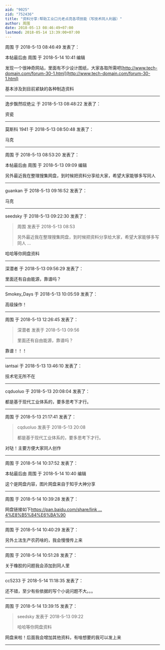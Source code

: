 ```yaml
---
aid: "9025"
zid: "752436"
title: "资料分享:帮助工业口元老点亮各项技能（写技术同人利器）"
author: 周围
date: 2018-05-13 08:46:49+07:00
lastmod: 2018-05-14 13:39:00+07:00
---
```


周围 于 2018-5-13 08:46:49 发表了：

本帖最后由 周围 于 2018-5-14 10:41 编辑

发现一个很神奇网站，里面有不少设计图纸，大家各取所需吧[http://www.tech-domain.com/forum-30-1.html](http://www.tech-domain.com/forum-30-1.html)

基本涉及到目前紧缺的各种制造资料

---

逸步飘然叹绝尘 于 2018-5-13 08:48:22 发表了：

资瓷

---

莫斯科 1941 于 2018-5-13 08:50:48 发表了：

马克

---

周围 于 2018-5-13 08:53:20 发表了：

本帖最后由 周围 于 2018-5-13 09:09 编辑

另外最近我在整理搜集网盘，到时候把资料分享给大家，希望大家能够多写同人

---

guankan 于 2018-5-13 09:16:52 发表了：

马克

---

seedsky 于 2018-5-13 09:22:30 发表了：

> 周围 发表于 2018-5-13 08:53
>
> 另外最近我在整理搜集网盘，到时候把资料分享给大家，希望大家能够多写同人 ...

哈哈等你网盘资料

---

深潜者 于 2018-5-13 09:56:29 发表了：

里面还有自由能源，靠谱吗？

---

Smokey_Days 于 2018-5-13 10:05:59 发表了：

高级操作！

---

周围 于 2018-5-13 12:26:45 发表了：

> 深潜者 发表于 2018-5-13 09:56
>
> 里面还有自由能源，靠谱吗？

靠谱！！！

---

iantsai 于 2018-5-13 13:46:10 发表了：

技术宅无所不在

---

cqduoluo 于 2018-5-13 20:08:04 发表了：

都是基于现代工业体系的，要多思考下才行。

---

周围 于 2018-5-13 21:17:41 发表了：

> cqduoluo 发表于 2018-5-13 20:08
>
> 都是基于现代工业体系的，要多思考下才行。

对哒！主要方便大家同人创作

---

周围 于 2018-5-14 10:37:52 发表了：

本帖最后由 周围 于 2018-5-14 10:40 编辑

这个是网盘内容，图片网盘来自于知乎大神分享

---

周围 于 2018-5-14 10:39:28 发表了：

网盘链接如下[https://pan.baidu.com/share/link ... 4%E8%B5%84%E6%BA%90](https://pan.baidu.com/share/link?shareid=343606777&uk=3111941176#list/path=%2F%E6%88%91%E7%9A%84%E8%B5%84%E6%BA%90%2F%E5%90%84%E7%A7%8D%E4%B9%A6%E7%B1%8D&parentPath=%2F%E6%88%91%E7%9A%84%E8%B5%84%E6%BA%90)

---

周围 于 2018-5-14 10:40:29 发表了：

另外土法生产农药啥的，我会慢慢传上来

---

周围 于 2018-5-14 10:51:28 发表了：

关于橡胶的问题我会添加到同人里

---

cc5233 于 2018-5-14 11:18:35 发表了：

还不错，至少有些依据的写个小说问题不大。。。

---

周围 于 2018-5-14 13:39:15 发表了：

> seedsky 发表于 2018-5-13 09:22
>
> 哈哈等你网盘资料

网盘来啦！后面我会增加其他资料，有啥想要的我可以发上来

---
